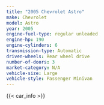 ```yaml
---
title: "2005 Chevrolet Astro"
make: Chevrolet
model: Astro
year: 2005
engine-fuel-type: regular unleaded
engine-hp: 190
engine-cylinders: 6
transmission-type: Automatic
driven-wheels: Rear wheel drive
number-of-doors: 3
market-category: N/A
vehicle-size: Large
vehicle-style: Passenger Minivan
---
```


{{< car_info >}}
